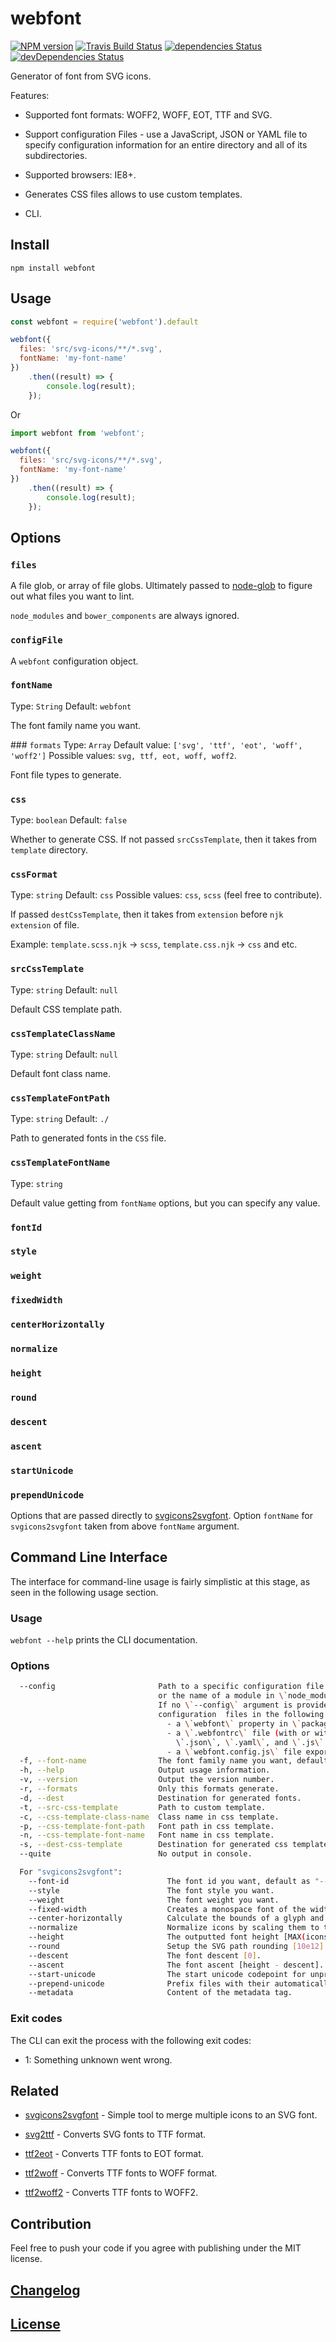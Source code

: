# webfont

[![NPM version](https://img.shields.io/npm/v/webfont.svg)](https://www.npmjs.org/package/webfont) 
[![Travis Build Status](https://img.shields.io/travis/itgalaxy/webfont/master.svg?label=build)](https://travis-ci.org/itgalaxy/webfont) 
[![dependencies Status](https://david-dm.org/itgalaxy/webfont/status.svg)](https://david-dm.org/itgalaxy/webfont) 
[![devDependencies Status](https://david-dm.org/itgalaxy/webfont/dev-status.svg)](https://david-dm.org/itgalaxy/webfont?type=dev)

Generator of font from SVG icons.

Features:

- Supported font formats: WOFF2, WOFF, EOT, TTF and SVG.

- Support configuration Files - use a JavaScript, JSON or YAML file to specify configuration information 
  for an entire directory and all of its subdirectories.

- Supported browsers: IE8+.

- Generates CSS files allows to use custom templates.

- CLI.

## Install

```shell
npm install webfont
```

## Usage

```js
const webfont = require('webfont').default

webfont({
  files: 'src/svg-icons/**/*.svg',
  fontName: 'my-font-name'
})
    .then((result) => {
        console.log(result);
    });
```

Or

```js
import webfont from 'webfont';

webfont({
  files: 'src/svg-icons/**/*.svg',
  fontName: 'my-font-name'
})
    .then((result) => {
        console.log(result);
    });
```

## Options

### `files`

A file glob, or array of file globs. 
Ultimately passed to [node-glob](https://github.com/isaacs/node-glob) to figure out what files you want to lint.

`node_modules` and `bower_components` are always ignored.

### `configFile`

A `webfont` configuration object.

### `fontName`
Type: `String`
Default: `webfont`

The font family name you want.

### `formats`
Type: `Array`
Default value: `['svg', 'ttf', 'eot', 'woff', 'woff2']`
Possible values: `svg, ttf, eot, woff, woff2`.

Font file types to generate.

### `css`
Type: `boolean`
Default: `false`

Whether to generate CSS. If not passed `srcCssTemplate`, then it takes from `template` directory.

### `cssFormat`
Type: `string`
Default: `css`
Possible values: `css`, `scss` (feel free to contribute).

If passed `destCssTemplate`, then it takes from `extension` before `njk` `extension` of file.

Example: `template.scss.njk` -> `scss`, `template.css.njk` -> `css` and etc.

### `srcCssTemplate`
Type: `string`
Default: `null`

Default CSS template path.

### `cssTemplateClassName`
Type: `string`
Default: `null`

Default font class name.

### `cssTemplateFontPath`
Type: `string`
Default: `./`

Path to generated fonts in the `CSS` file.

### `cssTemplateFontName`
Type: `string`

Default value getting from `fontName` options, but you can specify any value.

### `fontId`
### `style`
### `weight`
### `fixedWidth`
### `centerHorizontally`
### `normalize`
### `height`
### `round`
### `descent`
### `ascent`
### `startUnicode`
### `prependUnicode`

Options that are passed directly to [svgicons2svgfont](https://github.com/nfroidure/svgicons2svgfont).
Option `fontName` for `svgicons2svgfont` taken from above `fontName` argument.

## Command Line Interface

The interface for command-line usage is fairly simplistic at this stage, as seen in the following usage section.

### Usage

`webfont --help` prints the CLI documentation.

### Options

```bash
  --config                       Path to a specific configuration file (JSON, YAML, or CommonJS)
                                 or the name of a module in \`node_modules\` that points to one.
                                 If no \`--config\` argument is provided, webfont will search for
                                 configuration  files in the following places, in this order:
                                   - a \`webfont\` property in \`package.json\`
                                   - a \`.webfontrc\` file (with or without filename extension:
                                     \`.json\`, \`.yaml\`, and \`.js\` are available)
                                   - a \`webfont.config.js\` file exporting a JS object
  -f, --font-name                The font family name you want, default: "webfont".
  -h, --help                     Output usage information.
  -v, --version                  Output the version number.
  -r, --formats                  Only this formats generate.
  -d, --dest                     Destination for generated fonts.
  -t, --src-css-template         Path to custom template.
  -c, --css-template-class-name  Class name in css template.
  -p, --css-template-font-path   Font path in css template.
  -n, --css-template-font-name   Font name in css template.
  -s, --dest-css-template        Destination for generated css template.
  --quite                        No output in console.

  For "svgicons2svgfont":
    --font-id                      The font id you want, default as "--font-name".
    --style                        The font style you want.
    --weight                       The font weight you want.
    --fixed-width                  Creates a monospace font of the width of the largest input icon.
    --center-horizontally          Calculate the bounds of a glyph and center it horizontally.
    --normalize                    Normalize icons by scaling them to the height of the highest icon.
    --height                       The outputted font height [MAX(icons.height)].
    --round                        Setup the SVG path rounding [10e12].
    --descent                      The font descent [0].
    --ascent                       The font ascent [height - descent].
    --start-unicode                The start unicode codepoint for unprefixed files [0xEA01].
    --prepend-unicode              Prefix files with their automatically allocated unicode codepoint.
    --metadata                     Content of the metadata tag.
```

### Exit codes

The CLI can exit the process with the following exit codes:

-   1: Something unknown went wrong.

## Related

- [svgicons2svgfont](https://github.com/nfroidure/svgicons2svgfont) - Simple tool to merge multiple 
  icons to an SVG font.

- [svg2ttf](https://github.com/fontello/svg2ttf) - Converts SVG fonts to TTF format.

- [ttf2eot](https://github.com/fontello/ttf2eot) - Converts TTF fonts to EOT format.

- [ttf2woff](https://github.com/fontello/ttf2woff) - Converts TTF fonts to WOFF format.

- [ttf2woff2](https://github.com/nfroidure/ttf2woff2) - Converts TTF fonts to WOFF2.

## Contribution

Feel free to push your code if you agree with publishing under the MIT license.

## [Changelog](CHANGELOG.md)

## [License](LICENSE)
